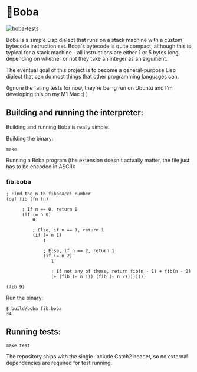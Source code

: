 # 🧋Boba
[![boba-tests](https://github.com/jstankevicius/boba/workflows/boba-tests/badge.svg)](https://github.com/jstankevicius/boba/actions)

Boba is a simple Lisp dialect that runs on a stack machine with a custom bytecode instruction set. Boba's bytecode is quite compact, although this is typical for a stack machine - all instructions are either 1 or 5 bytes long, depending on whether or not they take an integer as an argument.

The eventual goal of this project is to become a general-purpose Lisp dialect that can do most things that other programming languages can.

(Ignore the failing tests for now, they're being run on Ubuntu and I'm developing this on my M1 Mac :) )

## Building and running the interpreter:
Building and running Boba is really simple.

Building the binary:
```
make
```

Running a Boba program (the extension doesn't actually matter, the file just has to be encoded in ASCII):

### fib.boba
```
; Find the n-th fibonacci number
(def fib (fn (n)

      ; If n == 0, return 0
      (if (= n 0)
          0

          ; Else, if n == 1, return 1
          (if (= n 1)
              1

              ; Else, if n == 2, return 1
              (if (= n 2)
                 1

                 ; If not any of those, return fib(n - 1) + fib(n - 2)
                 (+ (fib (- n 1)) (fib (- n 2))))))))

(fib 9)
```

Run the binary:
```
$ build/boba fib.boba
34
```

## Running tests:
```
make test
```

The repository ships with the single-include Catch2 header, so no external dependencies are required for test running.
